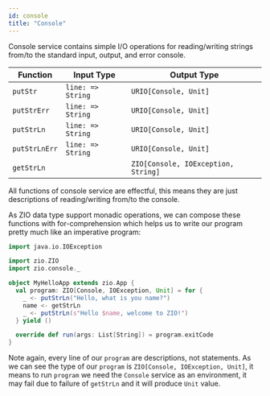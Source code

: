 ```yaml
---
id: console
title: "Console"
---
```


Console service contains simple I/O operations for reading/writing strings from/to the standard input, output, and error console.

| Function      | Input Type        | Output Type                         |
|---------------|-------------------|-------------------------------------|
| `putStr`      | `line: => String` | `URIO[Console, Unit]`               |
| `putStrErr`   | `line: => String` | `URIO[Console, Unit]`               |
| `putStrLn`    | `line: => String` | `URIO[Console, Unit]`               |
| `putStrLnErr` | `line: => String` | `URIO[Console, Unit]`               |
| `getStrLn`    |                   | `ZIO[Console, IOException, String]` |

All functions of console service are effectful, this means they are just descriptions of reading/writing from/to the console. 

As ZIO data type support monadic operations, we can compose these functions with for-comprehension which helps us to write our program pretty much like an imperative program:

```scala
import java.io.IOException

import zio.ZIO
import zio.console._

object MyHelloApp extends zio.App {
  val program: ZIO[Console, IOException, Unit] = for {
    _ <- putStrLn("Hello, what is you name?")
    name <- getStrLn
    _ <- putStrLn(s"Hello $name, welcome to ZIO!")
  } yield ()

  override def run(args: List[String]) = program.exitCode
}
```

Note again, every line of our `program` are descriptions, not statements. As we can see the type of our `program` is `ZIO[Console, IOException, Unit]`, it means to run `program` we need the `Console` service as an environment, it may fail due to failure of `getStrLn` and it will produce `Unit` value.
